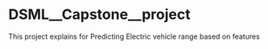 # DSML__Capstone__project
This project explains for Predicting Electric vehicle range based on features

